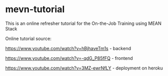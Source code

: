 # mevn-tutorial

This is an online refresher tutorial for the On-the-Job Training using MEAN Stack

Online tutorial source:

<https://www.youtube.com/watch?v=hBjhaveTm1s> - backend

<https://www.youtube.com/watch?v=-qdG_P85fFQ> - frontend

<https://www.youtube.com/watch?v=3MZ-ewrNfLY> - deployment on heroku
